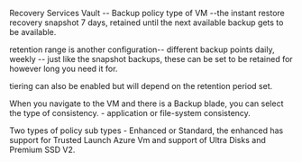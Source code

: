 Recovery Services Vault -- Backup policy type of VM --the instant restore recovery snapshot 7 days, retained until the next available backup gets to be available.

retention range is another configuration-- different backup points daily, weekly -- just like the snapshot backups, these can be set to be retained for however long you need it for.

tiering can also be enabled but will depend on the retention period set.


When you navigate to the VM and there is a Backup blade, you can select the type of consistency. - application or file-system consistency.

Two types of policy sub types - Enhanced or Standard, the enhanced has support for Trusted Launch Azure Vm and support of Ultra Disks and Premium SSD V2.
